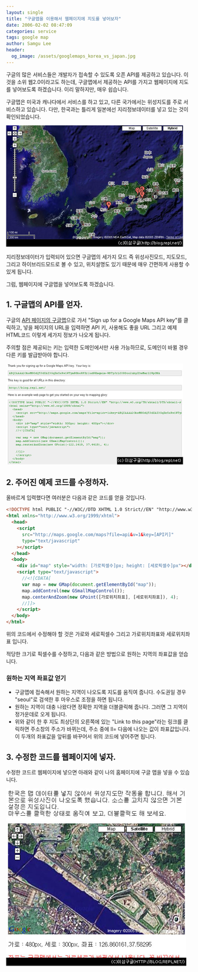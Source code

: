 ```yaml
---
layout: single
title: "구글맵을 이용해서 웹페이지에 지도를 넣어보자"
date: 2006-02-02 08:47:09
categories: service
tags: google map
author: Samgu Lee
header:
  og_image: /assets/googlemaps_korea_vs_japan.jpg
---
```


구글의 많은 서비스들은 개발자가 접속할 수 있도록 오픈 API를 제공하고 있습니다. 이 것을 소위 웹2.0이라고도 하는데, 구글맵에서 제공하는 API를 가지고 웹페이지에 지도를 넣어보도록 하겠습니다. 이리 말하지만, 매우 쉽습니다.

구글맵은 미국과 캐나다에서 서비스를 하고 있고, 다른 국가에서는 위성지도를 주로 서비스하고 있습니다. 다만, 한국과는 틀리게 일본에선 지리정보데이터를 넣고 있는 것이 확인되었습니다.

![구글맵에 나타난 한국과 일본](/assets/googlemaps_korea_vs_japan.jpg)

지리정보데이터가 입력되어 있으면 구글맵의 세가지 모드 즉 위성사진모드, 지도모드, 그리고 하이브리드모드로 볼 수 있고, 위치설명도 있기 때문에 매우 간편하게 사용할 수 있게 됩니다.

그럼, 웹페이지에 구글맵을 넣어보도록 하겠습니다.

## 1. 구글맵의 API를 얻자.

구글의 [API 페이지의 구글맵](http://www.google.com/apis/maps/)으로 가서 "Sign up for a Google Maps API key"를 클릭하고, 넣을 페이지의 URL을 입력하면 API 키, 사용해도 좋을 URL 그리고 예제 HTML코드 이렇게 세가지 정보가 나오게 됩니다.

주의할 점은 제공되는 키는 입력한 도메인에서만 사용 가능하므로, 도메인이 바뀔 경우 다른 키를 발급받아야 합니다.

![구글맵의 API 얻는 화면](/assets/after_signup.jpg)

## 2. 주어진 예제 코드를 수정하자.

올바르게 입력했다면 여러분은 다음과 같은 코드를 얻을 것입니다.

```html
<!DOCTYPE html PUBLIC "-//W3C//DTD XHTML 1.0 Strict//EN" "http://www.w3.org/TR/xhtml1/DTD/xhtml1-strict.dtd">
<html xmlns="http://www.w3.org/1999/xhtml">
  <head>
    <script
      src="http://maps.google.com/maps?file=api&v=1&key=[API키]"
      type="text/javascript"
    ></script>
  </head>
  <body>
    <div id="map" style="width: [가로픽셀수]px; height: [세로픽셀수]px"></div>
    <script type="text/javascript">
      //<![CDATA[
      var map = new GMap(document.getElementById("map"));
      map.addControl(new GSmallMapControl());
      map.centerAndZoom(new GPoint([가로위치좌표], [세로위치좌표]), 4);
      //]]>
    </script>
  </body>
</html>
```

위의 코드에서 수정해야 할 것은 가로와 세로픽셀수 그리고 가로위치좌표와 세로위치좌표 입니다.

적당한 크기로 픽셀수를 수정하고, 다음과 같은 방법으로 원하는 지역의 좌표값을 얻습니다.

### 원하는 지역 좌표값 얻기

- 구글맵에 접속해서 원하는 지역이 나오도록 지도를 움직여 줍니다. 수도권일 경우 "seoul"로 검색한 후 마우스로 조정을 하면 됩니다.
- 원하는 지역이 대충 나왔다면 정확한 지역을 더블클릭해 줍니다. 그러면 그 지역이 정가운데로 오게 됩니다.
- 위와 같이 한 후 지도 최상단의 오른쪽에 있는 "Link to this page"라는 링크를 클릭하면 주소창의 주소가 바뀌는데, 주소 중에 ll= 다음에 나오는 값이 좌표값입니다. 이 두개의 좌표값을 앞뒤를 바꾸어서 위의 코드에 넣어주면 됩니다.

## 3. 수정한 코드를 웹페이지에 넣자.

수정한 코드르 웹페이지에 넣으면 아래와 같이 나의 홈페이지에 구글 맵을 넣을 수 있습니다.

![커스텀 구글 맵](/assets/customize_google_maps.jpg)
